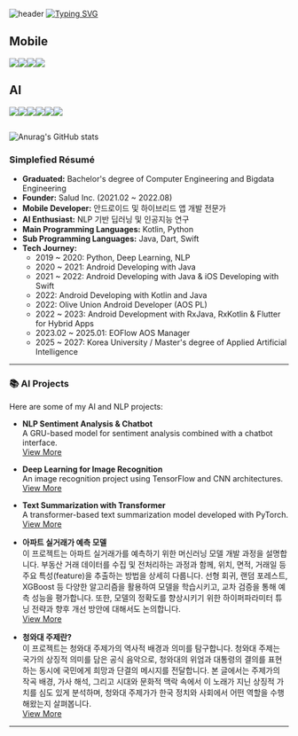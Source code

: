 ![header](https://capsule-render.vercel.app/api?type=wave&color=auto&height=400&section=header&text=Lee%20KwanHyeong&fontSize=90&)
[![Typing SVG](https://readme-typing-svg.demolab.com/?lines=Mobile+and+AI+Developer)](https://git.io/typing-svg)

<!-- Mobile & 기타 기술 -->
## Mobile
<img src="https://img.shields.io/badge/Android-3DDC84?style=flat-square&logo=android&logoColor=white"/><img src="https://img.shields.io/badge/Flutter-02569B?style=flat-square&logo=flutter&logoColor=white"/><img src="https://img.shields.io/badge/Kotlin-7F52FF?style=flat-square&logo=Kotlin&logoColor=white"><img src="https://img.shields.io/badge/Visual Studio Code-007ACC?style=flat-square&logo=Visual Studio Code&logoColor=white"/>

<!-- AI 관련 기술 배지 추가 -->
## AI
<img src="https://img.shields.io/badge/Python-3776AB?style=flat-square&logo=Python&logoColor=white"/><img src="https://img.shields.io/badge/PyCharm-000000?style=flat-square&logo=PyCharm&logoColor=white"/><img src="https://img.shields.io/badge/TensorFlow-E23237?style=flat-square&logo=TensorFlow&logoColor=white"/><img src="https://img.shields.io/badge/PyTorch-EE4C2C?style=flat-square&logo=PyTorch&logoColor=white"/><img src="https://img.shields.io/badge/Scikit--learn-F7931E?style=flat-square&logo=scikit-learn&logoColor=white"/><img src="https://img.shields.io/badge/NLP-4B8BBE?style=flat-square&logo=Python&logoColor=white"/>
##

![Anurag's GitHub stats](https://github-readme-stats.vercel.app/api?username=LeeKwanHyeong&show_icons=true&theme=radical)

### Simplefied Résumé
- **Graduated:** Bachelor's degree of Computer Engineering and Bigdata Engineering
- **Founder:** Salud Inc. (2021.02 ~ 2022.08)
- **Mobile Developer:** 안드로이드 및 하이브리드 앱 개발 전문가
- **AI Enthusiast:** NLP 기반 딥러닝 및 인공지능 연구
- **Main Programming Languages:** Kotlin, Python
- **Sub Programming Languages:** Java, Dart, Swift
- **Tech Journey:**
  - 2019 ~ 2020: Python, Deep Learning, NLP
  - 2020 ~ 2021: Android Developing with Java
  - 2021 ~ 2022: Android Developing with Java & iOS Developing with Swift
  - 2022: Android Developing with Kotlin and Java
  - 2022: Olive Union Android Developer (AOS PL)
  - 2022 ~ 2023: Android Development with RxJava, RxKotlin & Flutter for Hybrid Apps
  - 2023.02 ~ 2025.01: EOFlow AOS Manager
  - 2025 ~ 2027: Korea University / Master's degree of Applied Artificial Intelligence

---

### 📚 **AI Projects**

Here are some of my AI and NLP projects:

- **NLP Sentiment Analysis & Chatbot**  
  A GRU-based model for sentiment analysis combined with a chatbot interface.  
  [View More](https://undeadkwandoll.tistory.com/category/Projects)

- **Deep Learning for Image Recognition**  
  An image recognition project using TensorFlow and CNN architectures.  
  [View More](https://undeadkwandoll.tistory.com/24)

- **Text Summarization with Transformer**  
  A transformer-based text summarization model developed with PyTorch.  
  [View More](https://undeadkwandoll.tistory.com/29)

- **아파트 실거래가 예측 모델**  
  이 프로젝트는 아파트 실거래가를 예측하기 위한 머신러닝 모델 개발 과정을 설명합니다. 부동산 거래 데이터를 수집 및 전처리하는 과정과 함께, 위치, 면적, 거래일 등 주요 특성(feature)을 추출하는 방법을 상세히 다룹니다. 선형 회귀, 랜덤 포레스트, XGBoost 등 다양한 알고리즘을 활용하여 모델을 학습시키고, 교차 검증을 통해 예측 성능을 평가합니다. 또한, 모델의 정확도를 향상시키기 위한 하이퍼파라미터 튜닝 전략과 향후 개선 방안에 대해서도 논의합니다.  
  [View More](https://undeadkwandoll.tistory.com/48)

- **청와대 주제란?**  
  이 프로젝트는 청와대 주제가의 역사적 배경과 의미를 탐구합니다. 청와대 주제는 국가의 상징적 의미를 담은 공식 음악으로, 청와대의 위엄과 대통령의 결의를 표현하는 동시에 국민에게 희망과 단결의 메시지를 전달합니다. 본 글에서는 주제가의 작곡 배경, 가사 해석, 그리고 시대와 문화적 맥락 속에서 이 노래가 지닌 상징적 가치를 심도 있게 분석하며, 청와대 주제가가 한국 정치와 사회에서 어떤 역할을 수행해왔는지 살펴봅니다.  
  [View More](https://undeadkwandoll.tistory.com/36)
---
